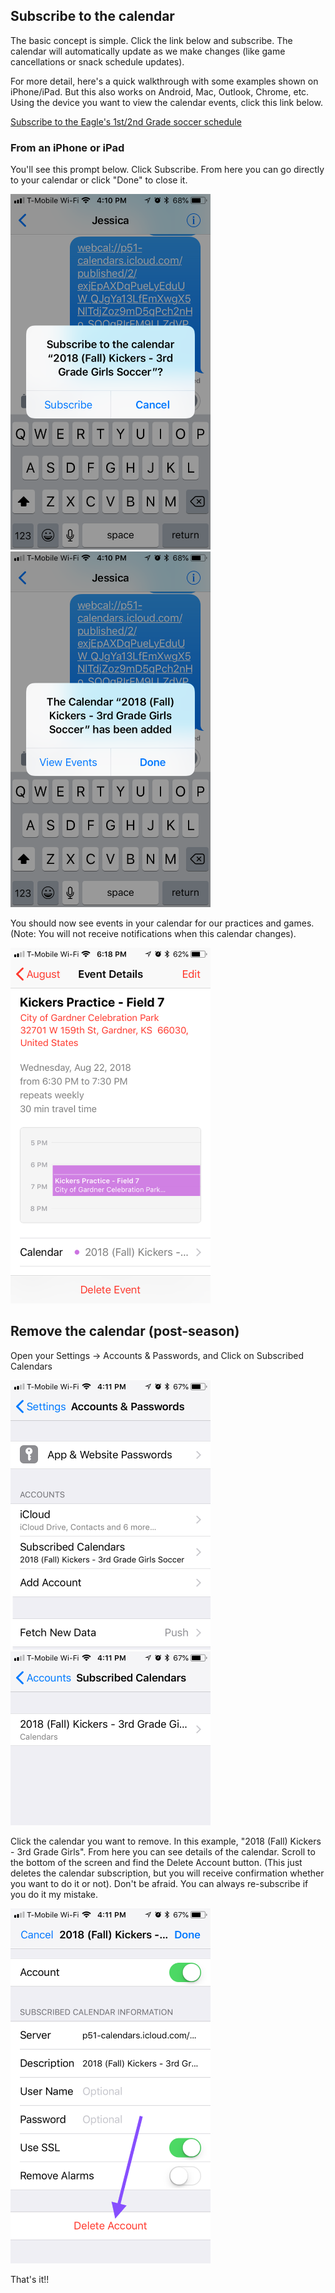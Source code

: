 ## Subscribe to the calendar

The basic concept is simple. Click the link below and subscribe. The calendar will automatically update as we make changes (like game cancellations or snack schedule updates).

For more detail, here's a quick walkthrough with some examples shown on iPhone/iPad. But this also works on Android, Mac, Outlook, Chrome, etc. Using the device you want to view the calendar events, click this link below.

<a href="webcal://p51-calendars.icloud.com/published/2/GZci66ejWn6QOZvoiaBEHWEkt5IgDaazrHYXi045aKbJUgXaD8oVrwXbXQ3Kxo9hBfiF9L7656mekG6UCCEFSt-8_obzyNelEbQrh8rX18M">Subscribe to the Eagle's 1st/2nd Grade soccer schedule</a>

### From an iPhone or iPad
You'll see this prompt below. Click Subscribe. From here you can go directly to your calendar or click "Done" to close it.

<img width="320" src="/assets/ios-subscribe-1.png" alt="Subscribe to calendar"/>

<img width="320" src="/assets/ios-subscribe-2.png" alt="View events or done"/>

You should now see events in your calendar for our practices and games. (Note: You will not receive notifications when this calendar changes).

<img width="320" src="/assets/cal-sample.png" alt="View events or done"/>


## Remove the calendar (post-season)

Open your Settings -> Accounts & Passwords, and Click on Subscribed Calendars

<img width="320" src="/assets/ios-remove-1.png" alt="Accounts & Passwords"/>

<img width="320" src="/assets/ios-remove-2.png" alt="Subscribed calendars list"/>

Click the calendar you want to remove. In this example, "2018 (Fall) Kickers - 3rd Grade Girls". From here you can see details of the calendar. Scroll to the bottom of the screen and find the Delete Account button. (This just deletes the calendar subscription, but you will receive confirmation whether you want to do it or not). Don't be afraid. You can always re-subscribe if you do it my mistake.

<img width="320" src="/assets/ios-remove-3.png" alt="Calendar details."/>

That's it!!
